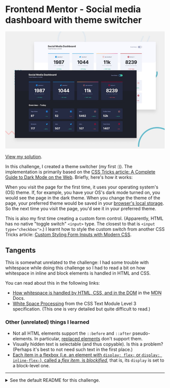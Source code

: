 # Frontend Mentor - Social media dashboard with theme switcher

![Design preview for the Social media dashboard with theme switcher coding challenge](./design/desktop-preview.jpg)

[View my solution](https://mubaraqwahab.github.io/frontendmentor/08-social-media-dashboard-with-theme-switcher-master/).

In this challenge, I created a theme switcher (my first :)). The implementation is primarily based on the [CSS Tricks article: A Complete Guide to Dark Mode on the Web](https://css-tricks.com/a-complete-guide-to-dark-mode-on-the-web/). Briefly, here's how it works:

When you visit the page for the first time, it uses your operating system's (OS) theme. If, for example, you have your OS's dark mode turned on, you would see the page in the dark theme. When you change the theme of the page, your preferred theme would be saved in your [browser's local storage](https://developer.mozilla.org/en-US/docs/Web/API/Web_Storage_API/Using_the_Web_Storage_API). So the next time you visit the page, you'd see it in your preferred theme.

This is also my first time creating a custom form control. (Apparently, HTML has no native "toggle switch" `<input>` type. The closest to that is `<input type="checkbox">`.) I learnt how to style the custom switch from another CSS Tricks article: [Custom Styling Form Inputs with Modern CSS](https://css-tricks.com/custom-styling-form-inputs-with-modern-css-features/).

## Tangents

This is somewhat unrelated to the challenge: I had some trouble with whitespace while doing this challenge so I had to read a bit on how whitespace in inline and block elements is handled in HTML and CSS.

You can read about this in the following links:
* [How whitespace is handled by HTML, CSS, and in the DOM](https://developer.mozilla.org/en-US/docs/Web/API/Document_Object_Model/Whitespace) in the <abbr title="Mozilla Developer Network">MDN</abbr> Docs.
* [White Space Processing](https://www.w3.org/TR/css-text-3/#white-space-processing) from the CSS Text Module Level 3 specification. (This one is very detailed but quite difficult to read.)

### Other (unrelated) things I learned
* Not all HTML elements support the `::before` and `::after` pseudo-elements. In particular, [replaced elements](https://developer.mozilla.org/en-US/docs/Web/CSS/Replaced_element) don't support them.
* Visually hidden text is selectable (and thus copyable). Is this a problem? (Perhaps it's best to not need such text in the first place.)
* [Each item in a flexbox (i.e. an element with `display: flex;` or `display: inline-flex;`), called a _flex item_, is _blockified_](https://stackoverflow.com/a/55496749/12695621), that is, its `display` is set to a block-level one.

---

<details>
<summary>See the default README for this challenge.</summary>

## Welcome! 👋

Thanks for checking out this front-end coding challenge.

[Frontend Mentor](https://www.frontendmentor.io) challenges allow you to improve your skills in a real-life workflow.

**To do this challenge, you need a basic understanding of HTML, CSS and a tiny bit of JavaScript.**

## The challenge

Your challenge is to build out this Social Media Dashboard and get it looking as close to the design as possible.

You can use any tools you like to help you complete the challenge. So if you've got something you'd like to practice, feel free to give it a go.

Your users should be able to:

- View the optimal layout for the site depending on their device's screen size
- See hover states for all interactive elements on the page
- Toggle color theme to their preference

Want some support on the challenge? [Join our Slack community](https://www.frontendmentor.io/slack) and ask questions in the **#help** channel.

## Where to find everything

Your task is to build out the project to the designs inside the `/design` folder. You will find both a mobile and a desktop version of the design to work to.

The designs are in JPG static format. This will mean that you'll need to use your best judgment for styles such as `font-size`, `padding` and `margin`. This should help train your eye to perceive differences in spacings and sizes.

If you would like the Sketch file in order to inspect the design in more detail it is available to buy from the challenge page on the platform.

You will find all the required assets in the `/images` folder. The assets are already optimized.

There is also a `style-guide.md` file, which contains the information you'll need, such as color palette and fonts.

## Building your project

Feel free to use any workflow that you feel comfortable with. Below is a suggested process, but do not feel like you need to follow these steps:

1. Initialize your project as a public repository on [GitHub](https://github.com/). This will make it easier to share your code with the community if you need some help. If you're not sure how to do this, [have a read through of this Try Git resource](https://try.github.io/).
2. Configure your repository to publish your code to a URL. This will also be useful if you need some help during a challenge as you can share the URL for your project with your repo URL. There are a number of ways to do this, but we recommend using [Vercel](https://bit.ly/fem-vercel). We've got more information about deploying your project with Vercel below.
3. Look through the designs to start planning out how you'll tackle the project. This step is crucial to help you think ahead for CSS classes that you could create to make reusable styles.
4. Before adding any styles, structure your content with HTML. Writing your HTML first can help focus your attention on creating well-structured content.
5. Write out the base styles for your project, including general content styles, such as `font-family` and `font-size`.
6. Start adding styles to the top of the page and work down. Only move on to the next section once you're happy you've completed the area you're working on.
7. If you'd like to try making your project fully responsive, we'd recommend checking out [Sizzy](https://bit.ly/fm-sizzy). It's a great browser that makes it easy to view your site across multiple devices.

## Deploying your project

As mentioned above, there are a number of ways to host your project for free. We recommend using [Vercel](https://bit.ly/fem-vercel) as it's an amazing service and extremely simple to get set up with. If you'd like to use Vercel, here are some steps to follow to get started:

1. [Sign up to Vercel](https://bit.ly/fem-vercel-signup) and go through the onboarding flow, ensuring your GitHub account is connected by using their [Vercel for GitHub](https://vercel.com/docs/v2/git-integrations/vercel-for-github) integration.
2. Connect your project to Vercel from the ["Import project" page](https://vercel.com/import), using the "From Git Repository" button and selecting the project you want to deploy.
3. Once connected, every time you `git push`, Vercel will create a new [deployment](https://vercel.com/docs/v2/platform/deployments) and the deployment URL will be shown on your [Dashboard](https://vercel.com/dashboard). You will also receive an email for each deployment with the URL.

## Sharing your solution

There are multiple places you can share your solution:

1. Submit it on the platform so that other users will see your solution on the site. Here's our ["Complete guide to submitting solutions"](https://medium.com/frontend-mentor/a-complete-guide-to-submitting-solutions-on-frontend-mentor-ac6384162248) to help you do that.
2. Share your solution page in the **#finished-projects** channel of the [Slack community](https://www.frontendmentor.io/slack).
3. Tweet [@frontendmentor](https://twitter.com/frontendmentor) and mention **@frontendmentor** including the repo and live URLs in the tweet. We'd love to take a look at what you've built and help share it around.

## Giving feedback

Feedback is always welcome, so if you have any to give on this challenge please email hi[at]frontendmentor[dot]io.

This challenge is completely free. Please share it with anyone who will find it useful for practice.

**Have fun building!** 🚀

## Community Sponsors

A massive thank you to our community sponsors!

- [Contrast](https://bit.ly/fem-contrast) reimagines how developers inspect, collaborate, and build components off Figma designs.
- [Diversify Tech](https://bit.ly/fem-diversify-tech) is an amazing resource for underrepresented people in tech. The site features job listings for anyone seeking new opportunities. The resource section is also full of useful links to dive into!
- [Triplebyte](http://bit.ly/fem-triplebyte) can save a lot of time and stress during the job hunting process. Their free, confidential quiz makes it so that companies end up pitching you for their vacant job roles.

</details>
